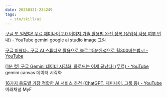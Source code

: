 ```yaml
---
date: 20250321-234249
tags:
  - sto/skill/ai
---
```


[구글 또 일냈다! 무료 제미나이 2.0 이미지 기술 활용법 완전 정복 (상업적 사용 여부 안내) - YouTube](https://www.youtube.com/watch?v=-NNLasUuHPA) gemini google ai studio image 그림

[구글 미쳤다.. 구글 AI 스튜디오 활용으로 블로그5분완성으로 월300버는법\~! - YouTube](https://www.youtube.com/watch?v=H8hxhBcuJMI) 

[\[1분 컷\] 구글 Gemini 데이터 시각화, 클로드는 이제 끝났다! (무료) - YouTube](https://www.youtube.com/watch?v=8wMXYFOaji0) gemini canvas 데이터 시각화

[16가지 용도별 가장 적합한 AI 서비스 추천 (ChatGPT, 제미나이, 그록 등) - YouTube](https://www.youtube.com/watch?v=4rr6aohafkM) 미래채널 MyF